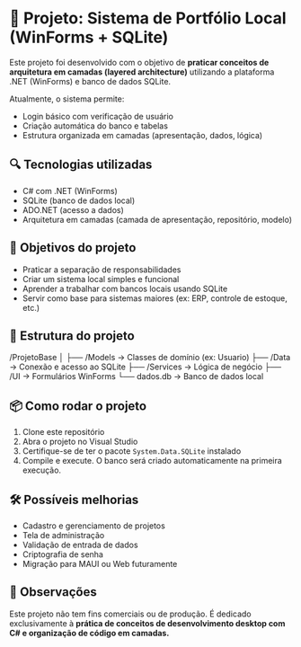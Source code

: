 ﻿# 🧰 Projeto: Sistema de Portfólio Local (WinForms + SQLite)

Este projeto foi desenvolvido com o objetivo de **praticar conceitos de arquitetura em camadas (layered architecture)** utilizando a plataforma .NET (WinForms) e banco de dados SQLite.

Atualmente, o sistema permite:
- Login básico com verificação de usuário
- Criação automática do banco e tabelas
- Estrutura organizada em camadas (apresentação, dados, lógica)

## 🔍 Tecnologias utilizadas

- C# com .NET (WinForms)
- SQLite (banco de dados local)
- ADO.NET (acesso a dados)
- Arquitetura em camadas (camada de apresentação, repositório, modelo)

## 🎯 Objetivos do projeto

- Praticar a separação de responsabilidades
- Criar um sistema local simples e funcional
- Aprender a trabalhar com bancos locais usando SQLite
- Servir como base para sistemas maiores (ex: ERP, controle de estoque, etc.)

## 📁 Estrutura do projeto
/ProjetoBase
│
├── /Models -> Classes de domínio (ex: Usuario)
├── /Data -> Conexão e acesso ao SQLite
├── /Services -> Lógica de negócio
├── /UI -> Formulários WinForms
└── dados.db -> Banco de dados local

## 📦 Como rodar o projeto

1. Clone este repositório
2. Abra o projeto no Visual Studio
3. Certifique-se de ter o pacote `System.Data.SQLite` instalado
4. Compile e execute. O banco será criado automaticamente na primeira execução.

## 🛠️ Possíveis melhorias

- Cadastro e gerenciamento de projetos
- Tela de administração
- Validação de entrada de dados
- Criptografia de senha
- Migração para MAUI ou Web futuramente

## 📌 Observações

Este projeto não tem fins comerciais ou de produção. É dedicado exclusivamente à **prática de conceitos de desenvolvimento desktop com C# e organização de código em camadas.**